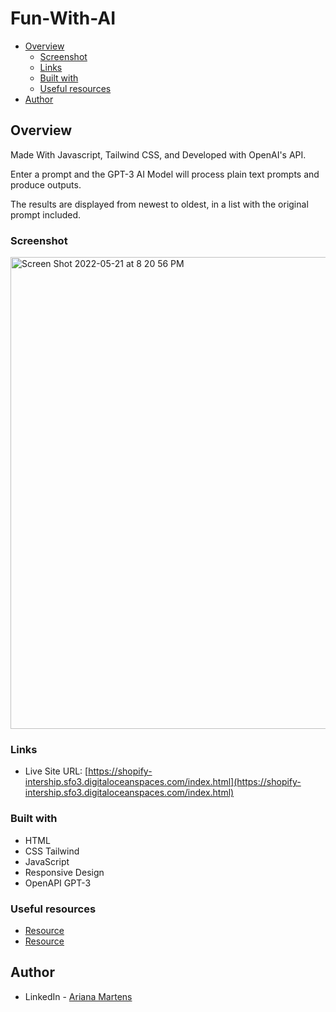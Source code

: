 # Fun-With-AI

- [Overview](#overview)
  - [Screenshot](#screenshot)
  - [Links](#links)
  - [Built with](#built-with)
  - [Useful resources](#useful-resources)
- [Author](#author)

## Overview

Made With Javascript, Tailwind CSS, and Developed with OpenAI's API.

Enter a prompt and the GPT-3 AI Model will process plain text prompts and produce outputs.

The results are displayed from newest to oldest, in a list with the original prompt included.

### Screenshot


<img width="755" alt="Screen Shot 2022-05-21 at 8 20 56 PM" src="https://user-images.githubusercontent.com/96448173/169676838-80016251-05f5-4c12-b670-e1d48b4473b2.png">


### Links

- Live Site URL: [https://shopify-intership.sfo3.digitaloceanspaces.com/index.html](https://shopify-intership.sfo3.digitaloceanspaces.com/index.html)

### Built with

- HTML
- CSS Tailwind
- JavaScript
- Responsive Design
- OpenAPI GPT-3

### Useful resources

- [Resource](https://openai.com/api/) 
- [Resource](https://support.smartbear.com/swaggerhub/docs/tutorials/openapi-3-tutorial.html) 

## Author

- LinkedIn - [Ariana Martens](https://www.linkedin.com/in/arianamartens/)



